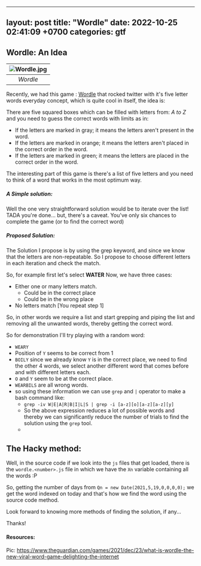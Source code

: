 ---
layout: post
title:  "Wordle"
date:   2022-10-25 02:41:09 +0700
categories: gtf
--

## Wordle: An Idea

| ![Wordle.jpg]([https://cdn.britannica.com/49/4649-050-BB5F0463/Nikola-Tesla.jpg](https://i.guim.co.uk/img/media/b4977654b509967eef77b87c256fa639f0ef807a/65_137_887_532/master/887.jpg?width=620&quality=45&dpr=2&s=none)) | 
|:--:| 
| *Wordle* |

Recently, we had this game : [Wordle]() that rocked twitter with it's five letter words everyday concept, which is quite cool in itself, the idea is:

There are five squared boxes which can be filled with letters from: *A to Z* and you need to guess the correct words with limits as in:
- If the letters are marked in gray; it means the letters aren't present in the word.
- If the letters are marked in orange; it means the letters aren't placed in the correct order in the word.
- If the letters are marked in green; it means the letters are placed in the correct order in the word.

The interesting part of this game is there's a list of five letters and you need to think of a word that works in the most optimum way. 

##### A Simple solution:
Well the one very straightforward solution would be to iterate over the list! TADA you're done... but, there's a caveat. You've only six chances to complete the game (or to find the correct word)

##### Proposed Solution:
The Solution I propose is by using the grep keyword, and since we know that the letters are non-repeatable. So I propose to choose different letters in each iteration and check the match.

So, for example first let's select **WATER** <All letters are different>
Now, we have three cases:
- Either one or many letters match.
     - Could be in the correct place
     - Could be in the wrong place
- No letters match [You repeat step 1]

So, in other words we require a list and start grepping and piping the list and removing all the unwanted words, thereby getting the correct word.

So for demonstration I'll try playing with a random word:
- `WEARY` <All letters are different>
- Position of `Y` seems to be correct from 1
- `BOILY` since we already know `Y` is in the correct place, we need to find the other 4 words, we select another different word that comes before and with different letters each.
- `O` and `Y` seem to be at the correct place.
- `WEARBILS` are all wrong words. 
- so using these information we can use `grep` and `|` operator to make a bash command like:
  - `grep -iv W|E|A|R|B|I|L|S | grep -i [a-z][o][a-z][a-z][y]`
  - So the above expression reduces a lot of possible words and thereby we can significantly reduce the number of trials to find the solution using the `grep` tool.
  - 

## The Hacky method:

Well, in the source code if we look into the `js` files that get loaded, there is the `wordle.<number>.js` file in which we have the `Xn` variable containing all the words :P

So, getting the number of days from `Qn = new Date(2021,5,19,0,0,0,0);` we get the word indexed on today and that's how we find the word using the source code method.

Look forward to knowing more methods of finding the solution, if any... 
  
Thanks!

  
#### Resources:

Pic: https://www.theguardian.com/games/2021/dec/23/what-is-wordle-the-new-viral-word-game-delighting-the-internet



